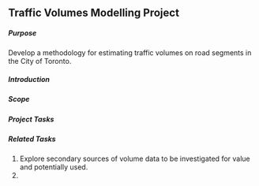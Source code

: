 ## Traffic Volumes Modelling Project

##### Purpose
Develop a methodology for estimating traffic volumes on road segments in the City of Toronto.

##### Introduction

##### Scope


##### Project Tasks


##### Related Tasks
1. Explore secondary sources of volume data to be investigated for value and potentially used.
2. 
